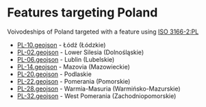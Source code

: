 # Features targeting Poland

Voivodeships of Poland targeted with a feature using [ISO 3166-2:PL](https://en.wikipedia.org/wiki/ISO_3166-2:PL)

- [PL-10.geojson](https://location-conflation.com/?locationSet=%7B%22include%22%3A%5B%22pl-10.geojson%22%5D%7D&referrer=nsi) - Łódź (Łódzkie)
- [PL-02.geojson](https://location-conflation.com/?locationSet=%7B%22include%22%3A%5B%22pl-02.geojson%22%5D%7D&referrer=nsi) - Lower Silesia (Dolnośląskie)
- [PL-06.geojson](https://location-conflation.com/?locationSet=%7B%22include%22%3A%5B%22pl-06.geojson%22%5D%7D&referrer=nsi) - Lublin (Lubelskie)
- [PL-14.geojson](https://location-conflation.com/?locationSet=%7B%22include%22%3A%5B%22pl-14.geojson%22%5D%7D&referrer=nsi) - Mazovia (Mazowieckie)
- [PL-20.geojson](https://location-conflation.com/?locationSet=%7B%22include%22%3A%5B%22pl-20.geojson%22%5D%7D&referrer=nsi) - Podlaskie
- [PL-22.geojson](https://location-conflation.com/?locationSet=%7B%22include%22%3A%5B%22pl-22.geojson%22%5D%7D&referrer=nsi) - Pomerania (Pomorskie)
- [PL-28.geojson](https://location-conflation.com/?locationSet=%7B%22include%22%3A%5B%22pl-28.geojson%22%5D%7D&referrer=nsi) - Warmia-Masuria (Warmińsko-Mazurskie)
- [PL-32.geojson](https://location-conflation.com/?locationSet=%7B%22include%22%3A%5B%22pl-32.geojson%22%5D%7D&referrer=nsi) - West Pomerania (Zachodniopomorskie)
